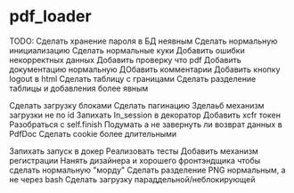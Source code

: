 # pdf_loader

TODO:
Сделать хранение пароля в БД неявным
Сделать нормальную инициализацию
Сделать нормальные куки
Добавить ошибки некорректных данных
Добавить проверку что pdf
Добавить документацию нормальную
ДОбавить комментарии
Добавить кнопку logout в html
Сделать таблицу с границами
Сделать разделение таблицы  и добавления более явным

Сделать загрузку блоками
Сделать пагинацию
Зделаьб механизм загрузки не по id
Запихать In_session в декоратор
Добавить xcfr токен
Разобраться с self.finish
Подумать а не завернуть ли возврат данных в PdfDoc
Сделать cookie более длительными

Запихать запуск в докер
Реализовать тесты
Добавить механизм регистрации
Нанять дизайнера и хорошего фронтэндщика чтобы сделать нормальную "морду"
Сделать разделение PNG нормальным, а не через bash
Сделать загрузку параддельной/неблокирующей
